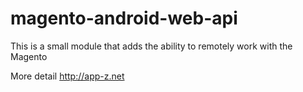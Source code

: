 magento-android-web-api
=======================

This is a small module that adds the ability to remotely work with the Magento

More detail  http://app-z.net
